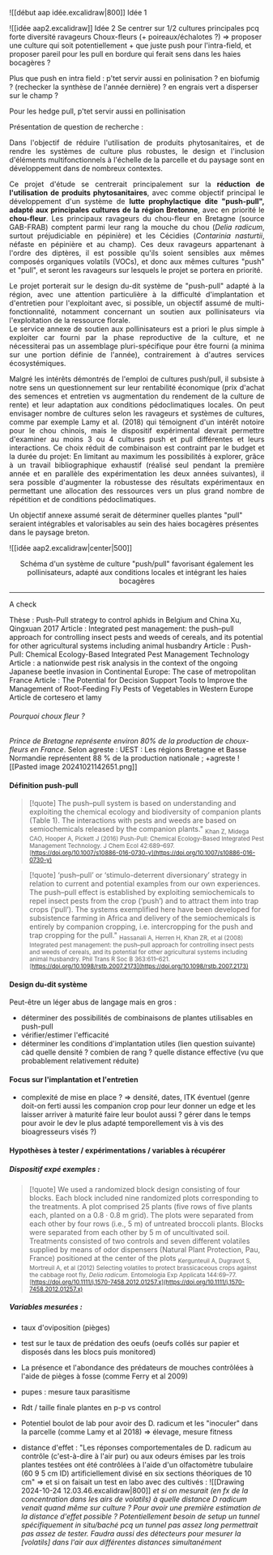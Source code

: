 ![[début aap idée.excalidraw|800]]
Idée 1

![[idée aap2.excalidraw]]
Idée 2
Se centrer sur 1/2 cultures principales pcq forte diversité ravageurs
Choux-fleurs (+ poireaux/échalotes ?) => proposer une culture qui soit potentiellement + que juste push pour l'intra-field, et proposer pareil pour les pull en bordure qui ferait sens dans les haies bocagères ? 

Plus que push en intra field : p'tet servir aussi en polinisation ? en biofumig ? (rechecker la synthèse de l'année dernière) ? en engrais vert a disperser sur le champ ?

Pour les hedge pull, p'tet servir aussi en pollinisation


Présentation de question de recherche :

<p align="justify">Dans l'objectif de réduire l'utilisation de produits phytosanitaires, et de rendre les systèmes de culture plus robustes, le design et l'inclusion d'éléments multifonctionnels à l'échelle de la parcelle et du paysage sont en développement dans de nombreux contextes.
</p>
<p align="justify">Ce projet d'étude se centrerait principalement sur la <b>réduction de l'utilisation de produits phytosanitaires</b>, avec comme objectif principal le développement d'un système de <b>lutte prophylactique dite "push-pull", adapté aux principales cultures de la région Bretonne</b>, avec en priorité le <b>chou-fleur</b>. 
Les principaux ravageurs du chou-fleur en Bretagne (source GAB-FRAB) comptent parmi leur rang la mouche du chou (<i>Delia radicum</i>, surtout préjudiciable en pépinière) et les Cécidies (<i>Contarinia nasturtii</i>, néfaste en pépinière et au champ). Ces deux ravageurs appartenant à l'ordre des diptères, il est possible qu'ils soient sensibles aux mêmes composés organiques volatils (VOCs), et donc aux mêmes cultures "push" et "pull", et seront les ravageurs sur lesquels le projet se portera en priorité.</p>
<p align="justify">Le projet porterait sur le design du-dit système de "push-pull" adapté à la région, avec une attention particulière à la difficulté d'implantation et d'entretien pour l'exploitant avec, si possible, un objectif assumé de multi-fonctionnalité, notamment concernant un soutien aux pollinisateurs via l'exploitation de la ressource florale.<br>
Le service annexe de soutien aux pollinisateurs est a priori le plus simple à exploiter car fourni par la phase reproductive de la culture, et ne nécessiterai pas un assemblage pluri-spécifique pour être fourni (a minima sur une portion définie de l'année), contrairement à d'autres services écosystémiques.
</p>
<p align="justify">Malgré les intérêts démontrés de l'emploi de cultures push/pull, il subsiste à notre sens un questionnement sur leur rentabilité économique (prix d'achat des semences et entretien vs augmentation du rendement de la culture de rente) et leur adaptation aux conditions pédoclimatiques locales.
On peut envisager nombre de cultures selon les ravageurs et systèmes de cultures, comme par exemple Lamy et al. (2018) qui témoignent d'un intérêt notoire pour le chou chinois, mais le dispositif expérimental devrait permettre d'examiner au moins 3 ou 4 cultures push et pull différentes et leurs interactions. Ce choix réduit de combinaison est contraint par le budget et la durée du projet: En limitant au maximum les possibilités à explorer, grâce à un travail bibliographique exhaustif (réalisé seul pendant la première année et en parallèle des expérimentation les deux années suivantes), il sera possible d'augmenter la robustesse des résultats expérimentaux en permettant une allocation des ressources vers un plus grand nombre de répétition et de conditions pédoclimatiques. </p>
Un objectif annexe assumé serait de déterminer quelles plantes "pull" seraient intégrables et valorisables au sein des haies bocagères présentes dans le paysage breton.

![[idée aap2.excalidraw|center|500]]
<center>Schéma d'un système de culture "push/pull" favorisant également les pollinisateurs, adapté aux conditions locales et intégrant les haies bocagères</center>


____

A check

Thèse : Push-Pull strategy to control aphids in Belgium and China Xu, Qingxuan 2017
Article : Integrated pest management: the push–pull approach for controlling insect pests and weeds of cereals, and its potential for other agricultural systems including animal husbandry
Article : Push-Pull: Chemical Ecology-Based Integrated Pest Management Technology
Article : a nationwide pest risk analysis in the context of the ongoing Japanese beetle invasion in Continental Europe: The case of metropolitan France
Article : The Potential for Decision Support Tools to Improve the Management of Root-Feeding Fly Pests of Vegetables in Western Europe
Article de cortesero et lamy

###### Pourquoi choux fleur ? 
_Prince de Bretagne représente environ 80% de la production de choux-fleurs en France_.
Selon agreste : UEST : Les régions Bretagne et Basse Normandie représentent 88 % de la production nationale ;
+agreste ![[Pasted image 20241021142651.png]]

#### Définition push-pull
>[!quote] The push–pull system is based on understanding and exploiting the chemical ecology and biodiversity of companion plants (Table 1). The interactions with pests and weeds are based on semiochemicals released by the companion plants."
><sub>Khan Z, Midega CAO, Hooper A, Pickett J (2016) Push-Pull: Chemical Ecology-Based Integrated Pest Management Technology. J Chem Ecol 42:689–697. [https://doi.org/10.1007/s10886-016-0730-y](https://doi.org/10.1007/s10886-016-0730-y)</sub>

>[!quote] ‘push–pull’ or ‘stimulo-deterrent diversionary’ strategy in relation to current and potential examples from our own experiences. The push–pull effect is established by exploiting semiochemicals to repel insect pests from the crop (‘push’) and to attract them into trap crops (‘pull’). The systems exemplified here have been developed for subsistence farming in Africa and delivery of the semiochemicals is entirely by companion cropping, i.e. intercropping for the push and trap cropping for the pull."
><sub>Hassanali A, Herren H, Khan ZR, et al (2008) Integrated pest management: the push–pull approach for controlling insect pests and weeds of cereals, and its potential for other agricultural systems including animal husbandry. Phil Trans R Soc B 363:611–621. [https://doi.org/10.1098/rstb.2007.2173](https://doi.org/10.1098/rstb.2007.2173)</sub>



#### Design du-dit système

Peut-être un léger abus de langage mais en gros :
- déterminer des possibilités de combinaisons de plantes utilisables en push-pull
- vérifier/estimer l'efficacité
- déterminer les conditions d'implantation utiles (lien question suivante) càd quelle densité ? combien de rang ? quelle distance effective (vu que probablement relativement réduite)


#### Focus sur l'implantation et l'entretien 
- complexité de mise en place ? => densité, dates, ITK éventuel (genre doit-on ferti aussi les companion crop pour leur donner un edge et les laisser arriver à maturité faire leur boulot aussi ? gérer dans le temps pour avoir le dev le plus adapté temporellement vis à vis des bioagresseurs visés ?)

#### Hypothèses à tester / expérimentations / variables à récupérer

##### **Dispositif expé exemples :** 

>[!quote] We used a randomized block design consisting of four blocks. Each block included nine randomized plots corresponding to the treatments. A plot comprised 25 plants (five rows of five plants each, planted on a 0.8 · 0.8 m grid). The plots were separated from each other by four rows (i.e., 5 m) of untreated broccoli plants. Blocks were separated from each other by 5 m of uncultivated soil. Treatments consisted of two controls and seven different volatiles supplied by means of odor dispensers (Natural Plant Protection, Pau, France) positioned at the center of the plots
><sub>Kergunteuil A, Dugravot S, Mortreuil A, et al (2012) Selecting volatiles to protect brassicaceous crops against the cabbage root fly, _Delia radicum_. Entomologia Exp Applicata 144:69–77. [https://doi.org/10.1111/j.1570-7458.2012.01257.x](https://doi.org/10.1111/j.1570-7458.2012.01257.x)</sub>


##### Variables mesurées :
- taux d'oviposition (pièges)
- test sur le taux de prédation des oeufs (oeufs collés sur papier et disposés dans les blocs puis monitored)
- La présence et l'abondance des prédateurs de mouches contrôlées à l'aide de pièges à fosse (comme Ferry et al 2009)
- pupes : mesure taux parasitisme
- Rdt / taille finale plantes en p-p vs control
- Potentiel boulot de lab pour avoir des D. radicum et les "inoculer" dans la parcelle (comme Lamy et al 2018) => élevage, mesure fitness

- distance d'effet : "Les réponses comportementales de D. radicum au contrôle (c'est-à-dire à l'air pur) ou aux odeurs émises par les trois plantes testées ont été contrôlées à l'aide d'un olfactomètre tubulaire (60 9 5 cm ID) artificiellement divisé en six sections théoriques de 10 cm" => et si on faisait un test en labo avec des cultivés : ![[Drawing 2024-10-24 12.03.46.excalidraw|800]] *et si on mesurait (en fx de la concentration dans les airs de volatils) à quelle distance D radicum venait quand même sur culture ? Pour avoir une première estimation de la distance d'effet possible ? Potentiellement besoin de setup un tunnel spécifiquement in situ/baché pcq un tunnel pas assez long permettrait pas assez de tester. Faudra aussi des détecteurs pour mesurer la \[volatils] dans l'air aux différentes distances simultanément*





